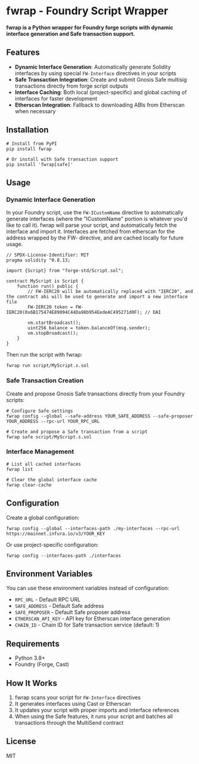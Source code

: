 # fwrap - Foundry Script Wrapper

**fwrap is a Python wrapper for Foundry forge scripts with dynamic interface generation and Safe transaction support.**

## Features

- **Dynamic Interface Generation**: Automatically generate Solidity interfaces by using special `FW-Interface` directives in your scripts
- **Safe Transaction Integration**: Create and submit Gnosis Safe multisig transactions directly from forge script outputs
- **Interface Caching**: Both local (project-specific) and global caching of interfaces for faster development
- **Etherscan Integration**: Fallback to downloading ABIs from Etherscan when necessary

## Installation

```shell
# Install from PyPI
pip install fwrap

# Or install with Safe transaction support
pip install 'fwrap[safe]'
```

## Usage

### Dynamic Interface Generation

In your Foundry script, use the `FW-ICustomName` directive to automatically generate interfaces (where the "ICustomName" portion is whatever you'd like to call it). fwrap will parse your script, and automatically fetch the interface and import it. Interfaces are fetched from etherscan for the address wrapped by the FW- directive, and are cached locally for future usage.

```solidity
// SPDX-License-Identifier: MIT
pragma solidity ^0.8.13;

import {Script} from "forge-std/Script.sol";

contract MyScript is Script {
    function run() public {
        // FW-IERC20 will be automatically replaced with "IERC20", and the contract abi will be used to generate and import a new interface file
        FW-IERC20 token = FW-IERC20(0x6B175474E89094C44Da98b954EedeAC495271d0F); // DAI
        
        vm.startBroadcast();
        uint256 balance = token.balanceOf(msg.sender);
        vm.stopBroadcast();
    }
}
```

Then run the script with fwrap:

```shell
fwrap run script/MyScript.s.sol
```

### Safe Transaction Creation

Create and propose Gnosis Safe transactions directly from your Foundry scripts:

```shell
# Configure Safe settings
fwrap config --global --safe-address YOUR_SAFE_ADDRESS --safe-proposer YOUR_ADDRESS --rpc-url YOUR_RPC_URL

# Create and propose a Safe transaction from a script
fwrap safe script/MyScript.s.sol
```

### Interface Management

```shell
# List all cached interfaces
fwrap list

# Clear the global interface cache
fwrap clear-cache
```

## Configuration

Create a global configuration:

```shell
fwrap config --global --interfaces-path ./my-interfaces --rpc-url https://mainnet.infura.io/v3/YOUR_KEY
```

Or use project-specific configuration:

```shell
fwrap config --interfaces-path ./interfaces
```

## Environment Variables

You can use these environment variables instead of configuration:

- `RPC_URL` - Default RPC URL
- `SAFE_ADDRESS` - Default Safe address
- `SAFE_PROPOSER` - Default Safe proposer address
- `ETHERSCAN_API_KEY` - API key for Etherscan interface generation
- `CHAIN_ID` - Chain ID for Safe transaction service (default: 1)

## Requirements

- Python 3.8+
- Foundry (Forge, Cast)

## How It Works

1. fwrap scans your script for `FW-Interface` directives
2. It generates interfaces using Cast or Etherscan
3. It updates your script with proper imports and interface references
4. When using the Safe features, it runs your script and batches all transactions through the MultiSend contract

## License

MIT

